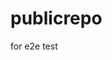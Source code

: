 # publicrepo
for e2e test



































































































































































































































































































































































































































































































































































































































































































































































































































































































































































































































































































































































































































































































































































































































































































































































































































































































































































































































































































































































































































































































































































































































